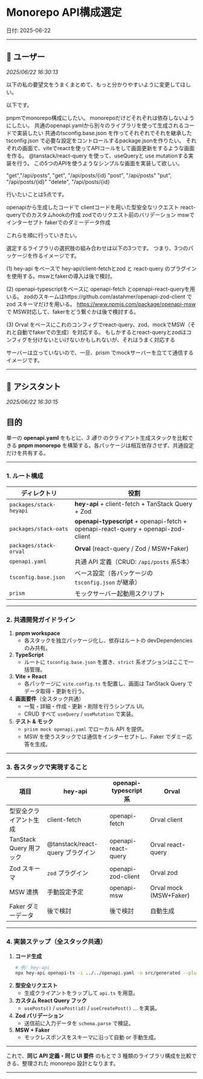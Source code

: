 # Monorepo API構成選定

日付: 2025-06-22

---

## 👤 ユーザー
*2025/06/22 16:30:13*

以下の私の要望文をうまくまとめて、もっと分かりやすいように変更してほしい。 

以下です。

pnpmでmonorepo構成にしたい。
monorepoだけどそれぞれは依存しないようにしたい。
共通のopenapi.yamlから別々のライブラリを使って生成されるコードで実装したい 
共通のtsconfig.base.json を作ってそれぞれでそれを継承したtsconfig.json で必要な設定をコントロールするpackage.jsonを作りたい。
それぞれの画面で、viteでreactを使ってAPIコールをして画面更新をするような画面を作る。
@tanstack/react-query を使って、useQueryと use mutationする実装を行う。
この5つのAPIを使うようなシンプルな画面を実装して欲しい。

"get","/api/posts",
"get", "/api/posts/{id}
"post", "/api/posts"
"put", "/api/posts/{id}"
"delete", "/api/posts/{id}

行いたいことは5点です。

openapiから生成したコードで clientコードを用いた型安全なリクエスト
react-queryでのカスタムhookの作成
zodでのリクエスト前のバリデーション
mswでインターセプト
fakerでのダミーデータ作成

これらを順に行っていきたい。 

選定するライブラリの選択肢の組み合わせは以下の3つです。
つまり、3つのパッケージを作るイメージです。

(1)
hey-api をベースで hey-api/client-fetchとzod と react-query のプラグインを使用する。mswとfakerの導入は後で検討。

(2)
openapi-typescriptをベースに openapi-fetch とopenapi-react-queryを用いる。
zodのスキームはhttps://github.com/astahmer/openapi-zod-client で zod スキーマだけを用いる。
https://www.npmjs.com/package/openapi-msw で MSW対応して、fakerをどう繋ぐかは後で検討する。

(3)
Orval をベースにこれのコンフィグでreact-query、zod、mockでMSW（それと自動でfakerでの生成）を対応する。
もしかするとreact-queryとzodはコンフィグを分けないといけないかもしれないが、それはうまく対応する

サーバーは立っていないので、一旦、prism でmockサーバーを立てて通信するイメージです。

---

## 🤖 アシスタント
*2025/06/22 16:30:15*

## 目的  
単一の **openapi.yaml** をもとに、_3 通り_ のクライアント生成スタックを比較できる **pnpm monorepo** を構築する。各パッケージは相互依存させず、共通設定だけを共有する。

---

### 1. ルート構成
| ディレクトリ | 役割 |
|-------------|------|
| `packages/stack-heyapi` | **hey-api** + client-fetch + TanStack Query + Zod |
| `packages/stack-oats`   | **openapi-typescript** + openapi-fetch + openapi-react-query + openapi-zod-client |
| `packages/stack-orval`  | **Orval** (react-query / Zod / MSW+Faker) |
| `openapi.yaml`          | 共通 API 定義（CRUD: `/api/posts` 系5本） |
| `tsconfig.base.json`    | ベース設定（各パッケージの `tsconfig.json` が継承） |
| `prism`                 | モックサーバー起動用スクリプト |

---

### 2. 共通開発ガイドライン

1. **pnpm workspace**  
   - 各スタックを独立パッケージ化し、依存はルートの devDependencies のみ共有。  
2. **TypeScript**  
   - ルートに `tsconfig.base.json` を置き、`strict` 系オプションはここで一括管理。  
3. **Vite + React**  
   - 各パッケージに `vite.config.ts` を配置し、画面は TanStack Query でデータ取得・更新を行う。  
4. **画面要件**（全スタック共通）  
   - 一覧・詳細・作成・更新・削除を行うシンプル UI。  
   - CRUD すべて `useQuery` / `useMutation` で実装。  
5. **テスト & モック**  
   - `prism mock openapi.yaml` でローカル API を提供。  
   - MSW を使うスタックでは通信をインターセプトし、Faker でダミー応答を生成。

---

### 3. 各スタックで実現すること

| 項目 | hey-api | openapi-typescript 系 | Orval |
|------|---------|-----------------------|-------|
| 型安全クライアント生成 | client-fetch | openapi-fetch | Orval client |
| TanStack Query 用フック | @tanstack/react-query プラグイン | openapi-react-query | Orval react-query |
| Zod スキーマ | `zod` プラグイン | openapi-zod-client | Orval zod |
| MSW 連携 | 手動設定予定 | openapi-msw | Orval mock (MSW+Faker) |
| Faker ダミーデータ | 後で検討 | 後で検討 | 自動生成 |

---

### 4. 実装ステップ（全スタック共通）

1. **コード生成**  
   ```bash
   # 例: hey-api
   npx hey-api openapi-ts -i ../../openapi.yaml -o src/generated --plugins=@hey-api/client-fetch,@tanstack/react-query,zod
   ```
2. **型安全リクエスト**  
   - 生成クライアントをラップして `api.ts` を用意。  
3. **カスタム React Query フック**  
   - `usePosts()` / `usePost(id)` / `useCreatePost()` … を実装。  
4. **Zod バリデーション**  
   - 送信前に入力データを `schema.parse` で検証。  
5. **MSW + Faker**  
   - モックレスポンスをスキーマに沿って自動 or 手動生成。  

---

これで、**同じ API 定義・同じ UI 要件** のもとで 3 種類のライブラリ構成を比較できる、整理された monorepo 設計となります。

---

